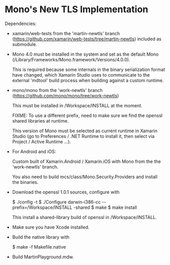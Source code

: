 Mono's New TLS Implementation
=============================

Dependencies:

* xamarin/web-tests from the 'martin-newtls' branch
  (https://github.com/xamarin/web-tests/tree/martin-newtls)
  included as submodule.
  
* Mono 4.0 must be installed in the system and set as the default Mono
  (/Library/Frameworks/Mono.framework/Versions/4.0.0).
  
  This is required because some internals in the binary serialization
  format have changed, which Xamarin Studio uses to communicate to the
  external 'mdtool' build process when building against a custom runtime.
  
* mono/mono from the 'work-newtls' branch
  (https://github.com/mono/mono/tree/work-newtls)
  
  This must be installed in /Workspace/INSTALL at the moment.
  
  FIXME: To use a different prefix, need to make sure we find the
  openssl shared libraries at runtime.
  
  This version of Mono must be selected as current runtime in
  Xamarin Studio (go to Preferences / .NET Runtime to install it,
  then select via Project / Active Runtime ...).

* For Android and iOS:

  Custom built of Xamarin.Android / Xamarin.iOS with Mono from
  the the 'work-newtls' branch.
  
  You also need to build mcs/class/Mono.Security.Providers and
  install the binaries.

* Download the openssl 1.0.1 sources, configure with

  $ ./config -t
  $ ./Configure darwin-i386-cc --prefix=/Workspace/INSTALL -shared
  $ make
  $ make install
  
  This install a shared-library build of openssl in /Workspace/INSTALL.
  
* Make sure you have Xcode installed.

* Build the native library with

  $ make -f Makefile.native
  
* Build MartinPlayground.mdw.

